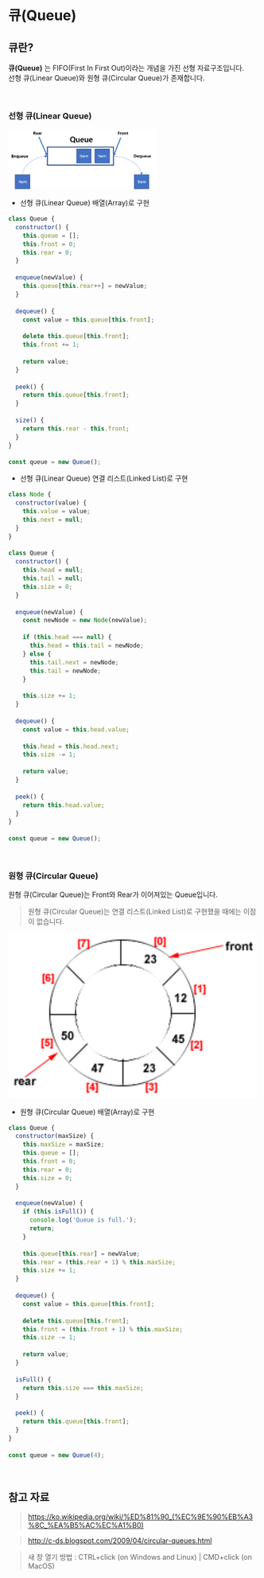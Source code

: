 # 큐(Queue)

## 큐란?

**큐(Queue)** 는 FIFO(First In First Out)이라는 개념을 가진 선형 자료구조입니다.  
선형 큐(Linear Queue)와 원형 큐(Circular Queue)가 존재합니다.

<br />

### 선형 큐(Linear Queue)

<img src="../images/CS/linear-queue.png" alt="선형 큐(Linear Queue)" width="300px" />

- 선형 큐(Linear Queue) 배열(Array)로 구현

```javascript
class Queue {
  constructor() {
    this.queue = [];
    this.front = 0;
    this.rear = 0;
  }

  enqueue(newValue) {
    this.queue[this.rear++] = newValue;
  }

  dequeue() {
    const value = this.queue[this.front];

    delete this.queue[this.front];
    this.front += 1;

    return value;
  }

  peek() {
    return this.queue[this.front];
  }

  size() {
    return this.rear - this.front;
  }
}

const queue = new Queue();
```

- 선형 큐(Linear Queue) 연결 리스트(Linked List)로 구현

```javascript
class Node {
  constructor(value) {
    this.value = value;
    this.next = null;
  }
}

class Queue {
  constructor() {
    this.head = null;
    this.tail = null;
    this.size = 0;
  }

  enqueue(newValue) {
    const newNode = new Node(newValue);

    if (this.head === null) {
      this.head = this.tail = newNode;
    } else {
      this.tail.next = newNode;
      this.tail = newNode;
    }

    this.size += 1;
  }

  dequeue() {
    const value = this.head.value;

    this.head = this.head.next;
    this.size -= 1;

    return value;
  }

  peek() {
    return this.head.value;
  }
}

const queue = new Queue();
```

<br />

### 원형 큐(Circular Queue)

원형 큐(Circular Queue)는 Front와 Rear가 이어져있는 Queue입니다.

> 원형 큐(Circular Queue)는 연결 리스트(Linked List)로 구현했을 때에는 이점이 없습니다.

<img src="../images/CS/circular-queue.gif" alt="원형 큐(Circular Queue)" width="500px" />

- 원형 큐(Circular Queue) 배열(Array)로 구현

```javascript
class Queue {
  constructor(maxSize) {
    this.maxSize = maxSize;
    this.queue = [];
    this.front = 0;
    this.rear = 0;
    this.size = 0;
  }

  enqueue(newValue) {
    if (this.isFull()) {
      console.log('Queue is full.');
      return;
    }

    this.queue[this.rear] = newValue;
    this.rear = (this.rear + 1) % this.maxSize;
    this.size += 1;
  }

  dequeue() {
    const value = this.queue[this.front];

    delete this.queue[this.front];
    this.front = (this.front + 1) % this.maxSize;
    this.size -= 1;

    return value;
  }

  isFull() {
    return this.size === this.maxSize;
  }

  peek() {
    return this.queue[this.front];
  }
}

const queue = new Queue(4);
```

<br />

## 참고 자료

> https://ko.wikipedia.org/wiki/%ED%81%90_(%EC%9E%90%EB%A3%8C_%EA%B5%AC%EC%A1%B0)

> http://c-ds.blogspot.com/2009/04/circular-queues.html

> 새 창 열기 방법 : CTRL+click (on Windows and Linux) | CMD+click (on MacOS)

